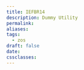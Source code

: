 ```yaml
---
title: IEFBR14
description: Dummy Utility
permalink: 
aliases: 
tags:
  - zos
draft: false
date: 
cssclasses:
---
```

